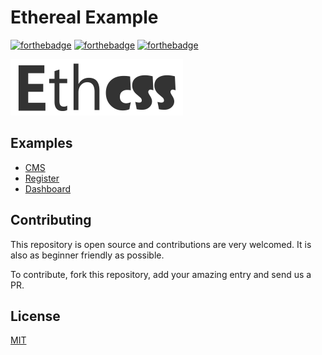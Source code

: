# Ethereal Example

[![forthebadge](https://forthebadge.com/images/badges/uses-css.svg)](https://forthebadge.com)
[![forthebadge](https://forthebadge.com/images/badges/built-by-developers.svg)](https://forthebadge.com)
[![forthebadge](https://forthebadge.com/images/badges/validated-html5.svg)](https://forthebadge.com)

![img](https://raw.githubusercontent.com/EtherealCSS/etherealcss/master/logo/logo.png)

## Examples

- [CMS](https://etherealcss.github.io/ethereal-example/cms)
- [Register](https://etherealcss.github.io/ethereal-example/register)
- [Dashboard](https://etherealcss.github.io/ethereal-example/dashboard)

## Contributing

This repository is open source and contributions are very welcomed. It is also as beginner friendly as possible.

To contribute, fork this repository, add your amazing entry and send us a PR.

## License

[MIT](http://opensource.org/licenses/MIT)
